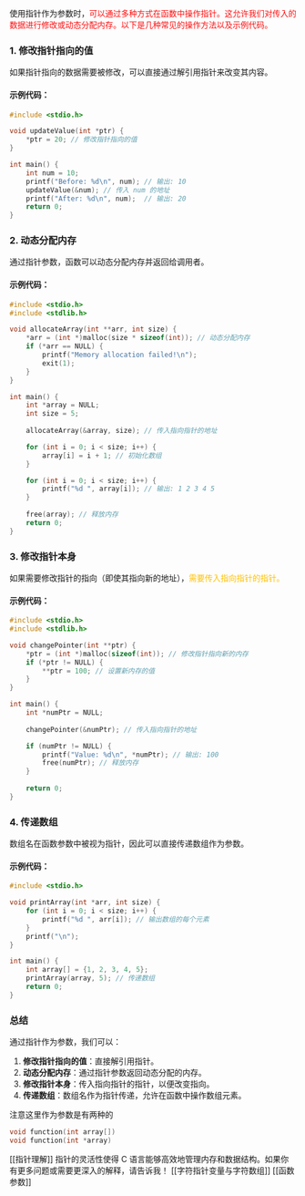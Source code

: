 使用指针作为参数时，<font color="#ffc0e00f">可以通过多种方式在函数中操作指针。这允许我们对传入的数据进行修改或动态分配内存。以下是几种常见的操作方法以及示例代码。</font>

### 1. 修改指针指向的值

如果指针指向的数据需要被修改，可以直接通过解引用指针来改变其内容。

#### 示例代码：

```c
#include <stdio.h>

void updateValue(int *ptr) {
    *ptr = 20; // 修改指针指向的值
}

int main() {
    int num = 10;
    printf("Before: %d\n", num); // 输出: 10
    updateValue(&num); // 传入 num 的地址
    printf("After: %d\n", num);  // 输出: 20
    return 0;
}
```

### 2. 动态分配内存

通过指针参数，函数可以动态分配内存并返回给调用者。

#### 示例代码：

```c
#include <stdio.h>
#include <stdlib.h>

void allocateArray(int **arr, int size) {
    *arr = (int *)malloc(size * sizeof(int)); // 动态分配内存
    if (*arr == NULL) {
        printf("Memory allocation failed!\n");
        exit(1);
    }
}

int main() {
    int *array = NULL;
    int size = 5;
    
    allocateArray(&array, size); // 传入指向指针的地址

    for (int i = 0; i < size; i++) {
        array[i] = i + 1; // 初始化数组
    }

    for (int i = 0; i < size; i++) {
        printf("%d ", array[i]); // 输出: 1 2 3 4 5
    }
    
    free(array); // 释放内存
    return 0;
}
```

### 3. 修改指针本身

如果需要修改指针的指向（即使其指向新的地址），<font color="#ffc000">需要传入指向指针的指针。</font>

#### 示例代码：

```c
#include <stdio.h>
#include <stdlib.h>

void changePointer(int **ptr) {
    *ptr = (int *)malloc(sizeof(int)); // 修改指针指向新的内存
    if (*ptr != NULL) {
        **ptr = 100; // 设置新内存的值
    }
}

int main() {
    int *numPtr = NULL;
    
    changePointer(&numPtr); // 传入指向指针的地址

    if (numPtr != NULL) {
        printf("Value: %d\n", *numPtr); // 输出: 100
        free(numPtr); // 释放内存
    }
    
    return 0;
}
```

### 4. 传递数组

数组名在函数参数中被视为指针，因此可以直接传递数组作为参数。

#### 示例代码：

```c
#include <stdio.h>

void printArray(int *arr, int size) {
    for (int i = 0; i < size; i++) {
        printf("%d ", arr[i]); // 输出数组的每个元素
    }
    printf("\n");
}

int main() {
    int array[] = {1, 2, 3, 4, 5};
    printArray(array, 5); // 传递数组
    return 0;
}
```

### 总结

通过指针作为参数，我们可以：

1. **修改指针指向的值**：直接解引用指针。
2. **动态分配内存**：通过指针参数返回动态分配的内存。
3. **修改指针本身**：传入指向指针的指针，以便改变指向。
4. **传递数组**：数组名作为指针传递，允许在函数中操作数组元素。

注意这里作为参数是有两种的
```c
void function(int array[])
void function(int *array)
```
[[指针理解]]
指针的灵活性使得 C 语言能够高效地管理内存和数据结构。如果你有更多问题或需要更深入的解释，请告诉我！
[[字符指针变量与字符数组]]
[[函数参数]]